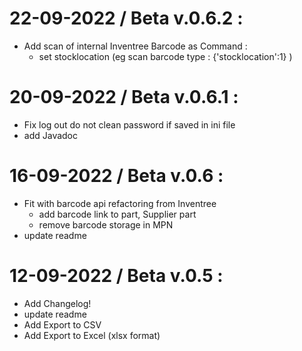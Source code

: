 # 22-09-2022 / Beta v.0.6.2 :
  * Add scan of internal Inventree Barcode as Command : 
      -  set stocklocation (eg scan barcode type : {'stocklocation':1} )

# 20-09-2022 / Beta v.0.6.1 :
  * Fix log out do not clean password if saved in ini file
  * add Javadoc

# 16-09-2022 / Beta v.0.6 :
  * Fit with barcode api refactoring from Inventree 
      * add barcode link to part, Supplier part
      * remove barcode storage in MPN
  * update readme

# 12-09-2022 / Beta v.0.5 :
  * Add Changelog!
  * update readme
  * Add Export to CSV
  * Add Export to Excel (xlsx format)